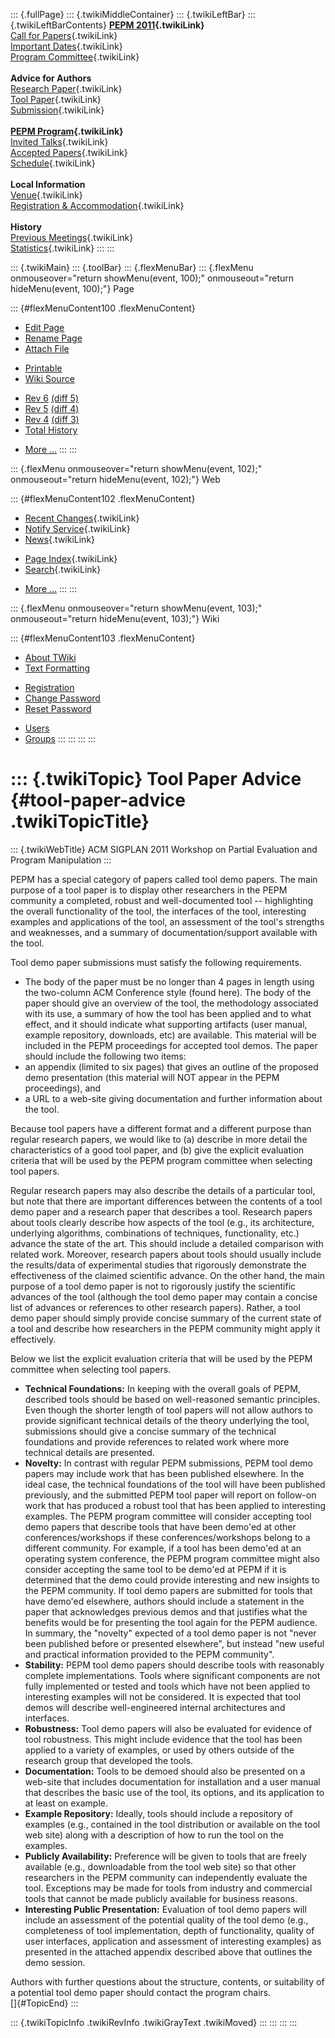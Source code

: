 ::: {.fullPage}
::: {.twikiMiddleContainer}
::: {.twikiLeftBar}
::: {.twikiLeftBarContents}
**[PEPM 2011](WebHome){.twikiLink}**\
[Call for Papers](CallForPapers){.twikiLink}\
[Important Dates](ImportantDates){.twikiLink}\
[Program Committee](ProgramCommittee){.twikiLink}\
\
**Advice for Authors**\
[Research Paper](ResearchPaperAdvice){.twikiLink}\
[Tool Paper](ToolPaperAdvice){.twikiLink}\
[Submission](PaperSubmission){.twikiLink}\
\
**[PEPM Program](Program){.twikiLink}**\
[Invited Talks](InvitedTalks){.twikiLink}\
[Accepted Papers](AcceptedPapers){.twikiLink}\
[Schedule](Program){.twikiLink}\
\
**Local Information**\
[Venue](WorkshopVenue){.twikiLink}\
[Registration & Accommodation](RegistrationAndAccomodation){.twikiLink}\
\
**History**\
[Previous Meetings](PreviousMeetings){.twikiLink}\
[Statistics](HistoricalStatistics){.twikiLink}
:::
:::

::: {.twikiMain}
::: {.toolBar}
::: {.flexMenuBar}
::: {.flexMenu onmouseover="return showMenu(event, 100);" onmouseout="return hideMenu(event, 100);"}
Page

::: {#flexMenuContent100 .flexMenuContent}
-   [Edit
    Page](http://www.program-transformation.org/edit/PEPM11/ToolPaperAdvice?t=1536827666)
-   [Rename
    Page](http://www.program-transformation.org/rename/PEPM11/ToolPaperAdvice)
-   [Attach
    File](http://www.program-transformation.org/attach/PEPM11/ToolPaperAdvice)

<!-- -->

-   [Printable](http://www.program-transformation.org/view/PEPM11/ToolPaperAdvice?skin=print.pattern)
-   [Wiki
    Source](http://www.program-transformation.org/view/PEPM11/ToolPaperAdvice?skin=text&raw=on&contenttype=text/plain)

<!-- -->

-   [Rev
    6](http://www.program-transformation.org/view/PEPM11/ToolPaperAdvice?rev=1.6)
    [(diff 5)](http://www.program-transformation.org/rdiff/PEPM11/ToolPaperAdvice?rev1=1.6&rev2=1.5)
-   [Rev
    5](http://www.program-transformation.org/view/PEPM11/ToolPaperAdvice?rev=1.5)
    [(diff 4)](http://www.program-transformation.org/rdiff/PEPM11/ToolPaperAdvice?rev1=1.5&rev2=1.4)
-   [Rev
    4](http://www.program-transformation.org/view/PEPM11/ToolPaperAdvice?rev=1.4)
    [(diff 3)](http://www.program-transformation.org/rdiff/PEPM11/ToolPaperAdvice?rev1=1.4&rev2=1.3)
-   [Total
    History](http://www.program-transformation.org/rdiff/PEPM11/ToolPaperAdvice)

<!-- -->

-   [More
    \...](http://www.program-transformation.org/oops/PEPM11/ToolPaperAdvice?template=oopsmore&param1=1.6&param2=1.6)
:::
:::

::: {.flexMenu onmouseover="return showMenu(event, 102);" onmouseout="return hideMenu(event, 102);"}
Web

::: {#flexMenuContent102 .flexMenuContent}
-   [Recent Changes](WebChanges){.twikiLink}
-   [Notify Service](WebNotify){.twikiLink}
-   [News](WebNews){.twikiLink}

<!-- -->

-   [Page Index](WebIndex){.twikiLink}
-   [Search](WebSearch){.twikiLink}

<!-- -->

-   [More
    \...](http://www.program-transformation.org/oops/PEPM11/ToolPaperAdvice?template=oopsmore&param1=1.6&param2=1.6)
:::
:::

::: {.flexMenu onmouseover="return showMenu(event, 103);" onmouseout="return hideMenu(event, 103);"}
Wiki

::: {#flexMenuContent103 .flexMenuContent}
-   [About
    TWiki](http://www.program-transformation.org/view/TWiki/WebHome)
-   [Text
    Formatting](http://www.program-transformation.org/view/TWiki/TextFormattingRules)

<!-- -->

-   [Registration](http://www.program-transformation.org/view/TWiki/TWikiRegistration)
-   [Change
    Password](http://www.program-transformation.org/view/TWiki/ChangePassword)
-   [Reset
    Password](http://www.program-transformation.org/view/TWiki/ResetPassword)

<!-- -->

-   [Users](http://www.program-transformation.org/view/Main/TWikiUsers)
-   [Groups](http://www.program-transformation.org/view/Main/TWikiGroups)
:::
:::
:::
:::

::: {.twikiTopic}
Tool Paper Advice {#tool-paper-advice .twikiTopicTitle}
=================

::: {.twikiWebTitle}
ACM SIGPLAN 2011 Workshop on Partial Evaluation and Program Manipulation
:::

PEPM has a special category of papers called tool demo papers. The main
purpose of a tool paper is to display other researchers in the PEPM
community a completed, robust and well-documented tool \-- highlighting
the overall functionality of the tool, the interfaces of the tool,
interesting examples and applications of the tool, an assessment of the
tool\'s strengths and weaknesses, and a summary of documentation/support
available with the tool.

Tool demo paper submissions must satisfy the following requirements.

-   The body of the paper must be no longer than 4 pages in length using
    the two-column ACM Conference style (found here). The body of the
    paper should give an overview of the tool, the methodology
    associated with its use, a summary of how the tool has been applied
    and to what effect, and it should indicate what supporting artifacts
    (user manual, example repository, downloads, etc) are available.
    This material will be included in the PEPM proceedings for accepted
    tool demos. The paper should include the following two items:
-   an appendix (limited to six pages) that gives an outline of the
    proposed demo presentation (this material will NOT appear in the
    PEPM proceedings), and
-   a URL to a web-site giving documentation and further information
    about the tool.

Because tool papers have a different format and a different purpose than
regular research papers, we would like to (a) describe in more detail
the characteristics of a good tool paper, and (b) give the explicit
evaluation criteria that will be used by the PEPM program committee when
selecting tool papers.

Regular research papers may also describe the details of a particular
tool, but note that there are important differences between the contents
of a tool demo paper and a research paper that describes a tool.
Research papers about tools clearly describe how aspects of the tool
(e.g., its architecture, underlying algorithms, combinations of
techniques, functionality, etc.) advance the state of the art. This
should include a detailed comparison with related work. Moreover,
research papers about tools should usually include the results/data of
experimental studies that rigorously demonstrate the effectiveness of
the claimed scientific advance. On the other hand, the main purpose of a
tool demo paper is not to rigorously justify the scientific advances of
the tool (although the tool demo paper may contain a concise list of
advances or references to other research papers). Rather, a tool demo
paper should simply provide concise summary of the current state of a
tool and describe how researchers in the PEPM community might apply it
effectively.

Below we list the explicit evaluation criteria that will be used by the
PEPM committee when selecting tool papers.

-   **Technical Foundations:** In keeping with the overall goals of
    PEPM, described tools should be based on well-reasoned semantic
    principles. Even though the shorter length of tool papers will not
    allow authors to provide significant technical details of the theory
    underlying the tool, submissions should give a concise summary of
    the technical foundations and provide references to related work
    where more technical details are presented.
-   **Novelty:** In contrast with regular PEPM submissions, PEPM tool
    demo papers may include work that has been published elsewhere. In
    the ideal case, the technical foundations of the tool will have been
    published previously, and the submitted PEPM tool paper will report
    on follow-on work that has produced a robust tool that has been
    applied to interesting examples. The PEPM program committee will
    consider accepting tool demo papers that describe tools that have
    been demo\'ed at other conferences/workshops if these
    conferences/workshops belong to a different community. For example,
    if a tool has been demo\'ed at an operating system conference, the
    PEPM program committee might also consider accepting the same tool
    to be demo\'ed at PEPM if it is determined that the demo could
    provide interesting and new insights to the PEPM community. If tool
    demo papers are submitted for tools that have demo\'ed elsewhere,
    authors should include a statement in the paper that acknowledges
    previous demos and that justifies what the benefits would be for
    presenting the tool again for the PEPM audience. In summary, the
    \"novelty\" expected of a tool demo paper is not \"never been
    published before or presented elsewhere\", but instead \"new useful
    and practical information provided to the PEPM community\".
-   **Stability:** PEPM tool demo papers should describe tools with
    reasonably complete implementations. Tools where significant
    components are not fully implemented or tested and tools which have
    not been applied to interesting examples will not be considered. It
    is expected that tool demos will describe well-engineered internal
    architectures and interfaces.
-   **Robustness:** Tool demo papers will also be evaluated for evidence
    of tool robustness. This might include evidence that the tool has
    been applied to a variety of examples, or used by others outside of
    the research group that developed the tools.
-   **Documentation:** Tools to be demoed should also be presented on a
    web-site that includes documentation for installation and a user
    manual that describes the basic use of the tool, its options, and
    its application to at least on example.
-   **Example Repository:** Ideally, tools should include a repository
    of examples (e.g., contained in the tool distribution or available
    on the tool web site) along with a description of how to run the
    tool on the examples.
-   **Publicly Availability:** Preference will be given to tools that
    are freely available (e.g., downloadable from the tool web site) so
    that other researchers in the PEPM community can independently
    evaluate the tool. Exceptions may be made for tools from industry
    and commercial tools that cannot be made publicly available for
    business reasons.
-   **Interesting Public Presentation:** Evaluation of tool demo papers
    will include an assessment of the potential quality of the tool demo
    (e.g., completeness of tool implementation, depth of functionality,
    quality of user interfaces, application and assessment of
    interesting examples) as presented in the attached appendix
    described above that outlines the demo session.

Authors with further questions about the structure, contents, or
suitability of a potential tool demo paper should contact the program
chairs.\
[]{#TopicEnd}
:::

::: {.twikiTopicInfo .twikiRevInfo .twikiGrayText .twikiMoved}
:::
:::
:::
:::
